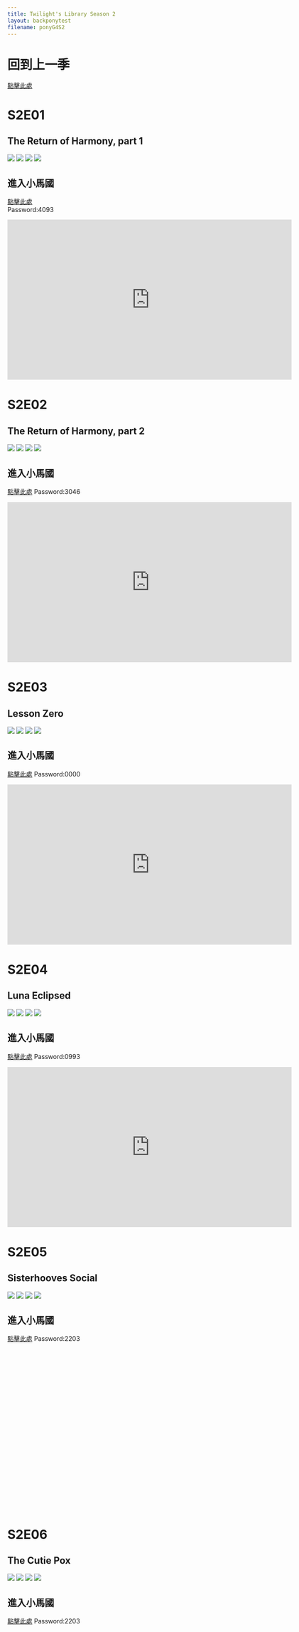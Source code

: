 ```yaml
---
title: Twilight's Library Season 2
layout: backponytest
filename: ponyG4S2
--- 
```

# 回到上一季
[點擊此處](https://linbei9487.github.io/pony/G4/S1)

# S2E01 
## The Return of Harmony, part 1
![](https://static.wikia.nocookie.net/mlp/images/e/e3/Cheerilee_sighs_S2E01.png/revision/latest)
![](https://static.wikia.nocookie.net/mlp/images/3/34/Epic_blue_and_purple_ring_of_magic_S2E01.png/revision/latest)
![](https://static.wikia.nocookie.net/mlp/images/1/19/Rainbow_Dash_on_the_ground_without_her_wings_S02E01.png/revision/latest)
![](https://static.wikia.nocookie.net/mlp/images/c/cc/TwilightRarity_WheresMyHorn_S02E01.png/revision/latest)<br>
## 進入小馬國
[點擊此處](https://hdx3.blogspot.com/2012/04/my-little-pony-friendship-is-magic_16.html)<br>
Password:4093    
<iframe allowfullscreen="true" frameborder="0" height="360" marginheight="0" marginwidth="0" scrolling="no" src="https://vlog.xuite.net/embed/Q1hOaVlmLTQ2Njk3MzYuZmx2?ar=0&as=0" width="640" referrerpolicy="no-referrer-when-downgrade" ></iframe>

# S2E02 
## The Return of Harmony, part 2
![](https://static.wikia.nocookie.net/mlp/images/7/78/Rarity_about_to_leap_towards_Applejack_S2E02.png/revision/latest)
![](https://static.wikia.nocookie.net/mlp/images/e/ee/Fluttershy_trampling_on_bush_S2E02.gif/revision/latest)
![](https://static.wikia.nocookie.net/mlp/images/2/2f/Fluttershy_%22Your_face%21%22_S2E2.png/revision/latest)
![](https://static.wikia.nocookie.net/mlp/images/c/c3/The_ponies_pull_Rainbow_Dash_down_S2E02.gif/revision/latest)<br>
## 進入小馬國
[點擊此處](https://hdx3.blogspot.com/2012/04/my-little-pony-friendship-is-magic_20.html)
Password:3046    
<iframe allowfullscreen="true" frameborder="0" height="360" marginheight="0" marginwidth="0" scrolling="no" src="https://vlog.xuite.net/embed/UkMybWNTLTQ2OTIyMTguZmx2?ar=0&as=0" width="640" referrerpolicy="no-referrer-when-downgrade" ></iframe>

# S2E03
## Lesson Zero
![](https://static.wikia.nocookie.net/mlp/images/b/b1/Twilight_Sparkle_Magic_kindergarten_S2E3.png/revision/latest)
![](https://static.wikia.nocookie.net/mlp/images/1/12/Twilight_Sparkle_with_a_bird%27s_nest_on_her_head_S2E03.png/revision/latest)
![](https://static.wikia.nocookie.net/mlp/images/6/65/Rainbow_Dash_Atomic_Rainboom_Explosion_S2E3.png/revision/latest)
![](https://static.wikia.nocookie.net/mlp/images/6/69/Clock_is_ticking_S02E03.png/revision/latest)<br>
## 進入小馬國
[點擊此處](https://hdx3.blogspot.com/2012/04/my-little-pony-friendship-is-magic_25.html)
Password:0000    
<iframe allowfullscreen="true" frameborder="0" height="360" marginheight="0" marginwidth="0" scrolling="no" src="https://vlog.xuite.net/embed/RnBmVmthLTQ3MTc0NTYuZmx2?ar=0&as=0" width="640" referrerpolicy="no-referrer-when-downgrade" ></iframe>

# S2E04
## Luna Eclipsed
![](https://static.wikia.nocookie.net/mlp/images/c/c3/Pinkie_Pie_wants_candies_S02E04.png/revision/latest)
![](https://static.wikia.nocookie.net/mlp/images/3/34/Golden_Harvest_and_Derpy_S02E04.png/revision/latest)
![](https://static.wikia.nocookie.net/mlp/images/8/8a/Twilight_talking_to_Pinkie_S2E04.png/revision/latest)
![](https://static.wikia.nocookie.net/mlp/images/7/70/Rainbow_Dash_gets_startled_S2E04.png/revision/latest)<br>
## 進入小馬國
[點擊此處](https://hdx3.blogspot.com/2012/04/my-little-pony-friendship-is-magic_27.html)
Password:0993   
<iframe allowfullscreen="true" frameborder="0" height="360" marginheight="0" marginwidth="0" scrolling="no" src="https://vlog.xuite.net/embed/SHJVM05oLTQ3MjczMTEuZmx2?ar=0&as=0" width="640" referrerpolicy="no-referrer-when-downgrade" ></iframe>

# S2E05
## Sisterhooves Social
![](https://static.wikia.nocookie.net/mlp/images/f/f1/Sweetie_Belle_Burnt_S2E5.png/revision/latest)
![](https://static.wikia.nocookie.net/mlp/images/1/10/Rarity_and_Sweetie_Belle_fighting_S2E5.png/revision/latest)
![](https://static.wikia.nocookie.net/mlp/images/7/7c/Applejack_giving_Apple_Bloom_a_grape_juice_bath_S2E5.png/revision/latest)
![](https://static.wikia.nocookie.net/mlp/images/c/c9/Apple_Bloom_Sweetie_Belle_fighting_over_Applejack_S2E05.png/revision/latest)<br>
## 進入小馬國
[點擊此處](https://hdx3.blogspot.com/2012/04/my-little-pony-friendship-is-magic.html)
Password:2203    
<iframe allowfullscreen="true" frameborder="0" height="360" marginheight="0" marginwidth="0" scrolling="no" src="" width="640" referrerpolicy="no-referrer-when-downgrade" ></iframe>

# S2E06
## The Cutie Pox
![](https://static.wikia.nocookie.net/mlp/images/e/e5/Scootaloo_Bowling_2_S2E6.png/revision/latest)
![](https://static.wikia.nocookie.net/mlp/images/5/58/Apple_Bloom_being_lifted_upwards_S2E06.png/revision/latest)
![](https://static.wikia.nocookie.net/mlp/images/1/1a/Crowd_of_ponies_watch_Rainbow_Dash_sleep_S2E6.png/revision/latest)
![](https://static.wikia.nocookie.net/mlp/images/b/b3/Applejack_being_shaken_by_Apple_Bloom_S2E06.png/revision/latest)<br>
## 進入小馬國
[點擊此處](https://hdx3.blogspot.com/2012/05/my-little-pony-friendship-is-magic_4.html)
Password:2203    
<iframe allowfullscreen="true" frameborder="0" height="360" marginheight="0" marginwidth="0" scrolling="no" src="" width="640" referrerpolicy="no-referrer-when-downgrade" ></iframe>

# S2E07
## May the Best Pet Wins!
![](https://static.wikia.nocookie.net/mlp/images/0/0c/Rainbow_Dash_Scream_2_S2E7.png/revision/latest)
![](https://static.wikia.nocookie.net/mlp/images/4/4a/Fluttershy_singing_S2E7.png/revision/latest)
![](https://static.wikia.nocookie.net/mlp/images/9/9b/Rainbow_Dash_taking_nap_on_tree_branch_S2E07.png/revision/latest)
![](https://static.wikia.nocookie.net/mlp/images/5/5f/Rainbow_Dash_providing_some_extra_lift_S2E07.png/revision/latest)<br>
## 進入小馬國
[點擊此處](https://hdx3.blogspot.com/2012/05/my-little-pony-friendship-is-magic_11.html)
Password:2203    
<iframe allowfullscreen="true" frameborder="0" height="360" marginheight="0" marginwidth="0" scrolling="no" src="" width="640" referrerpolicy="no-referrer-when-downgrade" ></iframe>
 
# S2E08
## The Mysterious Mare Do Well
![](https://static.wikia.nocookie.net/mlp/images/0/0a/Rainbow_Dash_happy_face_S2E8.png/revision/latest)
![](https://static.wikia.nocookie.net/mlp/images/5/5f/Rainbow_Danger_Dash_with_sunglasses_S2E8.png/revision/latest)
![](https://static.wikia.nocookie.net/mlp/images/f/fe/Dam_breaking_S02E08.png/revision/latest)
![](https://static.wikia.nocookie.net/mlp/images/6/6d/Rainbow_Dash_ahhhhhhh_S2E8.png/revision/latest)<br>
## 進入小馬國
[點擊此處](https://hdx3.blogspot.com/2012/05/my-little-pony-friendship-is-magic_18.html)
Password:2203    
<iframe allowfullscreen="true" frameborder="0" height="360" marginheight="0" marginwidth="0" scrolling="no" src="" width="640" referrerpolicy="no-referrer-when-downgrade" ></iframe>
 
# S2E09
## Sweet and Elite
![](https://static.wikia.nocookie.net/mlp/images/e/e1/Rarity_thanking_Princess_Celestia_S2E09.png/revision/latest)
![](https://static.wikia.nocookie.net/mlp/images/d/d8/Rarity_winks_S2E9.png/revision/latest)
![](https://static.wikia.nocookie.net/mlp/images/7/74/Applejack_%26_Fluttershy_covered_in_cake_S2E9.png/revision/latest)
![](https://static.wikia.nocookie.net/mlp/images/1/1e/Rainbow_Dash_Ponyville_style_S2E9.png/revision/latest)<br>
## 進入小馬國
[點擊此處](https://hdx3.blogspot.com/2012/05/my-little-pony-friendship-is-magic.html)
Password:2203    
<iframe allowfullscreen="true" frameborder="0" height="360" marginheight="0" marginwidth="0" scrolling="no" src="" width="640" referrerpolicy="no-referrer-when-downgrade" ></iframe>
 
# S2E10
## Secret of My Excess
![](https://static.wikia.nocookie.net/mlp/images/1/1d/Twilight%27s_books_dropping_S2E10.png/revision/latest)
![](https://static.wikia.nocookie.net/mlp/images/b/b5/Twilight_very_displeased_S2E10.png/revision/latest)
![](https://static.wikia.nocookie.net/mlp/images/8/82/Pinkie_Pie_jumping_on_a_balloon_S02E10.gif/revision/latest)
![](https://static.wikia.nocookie.net/mlp/images/1/17/Twilight_Sparkle_Applejack_tied_tree_S2E10.png/revision/latest)<br>
## 進入小馬國
[點擊此處](https://hdx3.blogspot.com/2012/05/my-little-pony-friendship-is-magic.html)
Password:2203    
<iframe allowfullscreen="true" frameborder="0" height="360" marginheight="0" marginwidth="0" scrolling="no" src="" width="640" referrerpolicy="no-referrer-when-downgrade" ></iframe>
 
# S2E11
## Hearth's Warming Eve
![](https://static.wikia.nocookie.net/mlp/images/f/f5/Fluttershy_Shouting_Woohoo_S2E11.png/revision/latest)
![](https://static.wikia.nocookie.net/mlp/images/4/4f/Pinkie_Pie%21%21%21_S2E11.png/revision/latest)
![](https://static.wikia.nocookie.net/mlp/images/6/64/Pinkie_Pie_down_the_chimney_S2E11.png/revision/latest)
![](https://static.wikia.nocookie.net/mlp/images/1/15/Rarity_riding_Twilight_S2E11.png/revision/latest)<br>
## 進入小馬國
[點擊此處](https://hdx3.blogspot.com/2012/06/my-little-pony-friendship-is-magic_8.html)
Password:2203    
<iframe allowfullscreen="true" frameborder="0" height="360" marginheight="0" marginwidth="0" scrolling="no" src="" width="640" referrerpolicy="no-referrer-when-downgrade" ></iframe>
 
# S2E12
## Family Appreciation Day
![](https://static.wikia.nocookie.net/mlp/images/7/71/Applejack_hears_something_S2E12.png/revision/latest)
![](https://static.wikia.nocookie.net/mlp/images/4/40/Filthy_Rich_hits_pot_with_spoon_S2E12.png/revision/latest)
![](https://static.wikia.nocookie.net/mlp/images/9/9c/Apple_Bloom_hit_herself_against_the_table_S02E12.png/revision/latest)
![](https://static.wikia.nocookie.net/mlp/images/f/f4/ElectrifiedSweetieBelle_S02E12.png/revision/latest)<br>
## 進入小馬國
[點擊此處](https://hdx3.blogspot.com/2012/06/my-little-pony-friendship-is-magic_13.html)
Password:2203    
<iframe allowfullscreen="true" frameborder="0" height="360" marginheight="0" marginwidth="0" scrolling="no" src="" width="640" referrerpolicy="no-referrer-when-downgrade" ></iframe>
 
# S2E13
## Baby Cakes
![](https://static.wikia.nocookie.net/mlp/images/e/ec/Pinkie_Pie_I_wanna_see_S2E13.png/revision/latest)
![](https://static.wikia.nocookie.net/mlp/images/9/9c/Surprise%21_S2E13.png/revision/latest)
![](https://static.wikia.nocookie.net/mlp/images/9/92/Pinkie_Pie_snort_out_flour_S2E13.png/revision/latest)
![](https://static.wikia.nocookie.net/mlp/images/9/93/Pinkie_Pie_about_to_cry_S2E13.png/revision/latest)<br>
## 進入小馬國
[點擊此處](https://hdx3.blogspot.com/2012/06/my-little-pony-friendship-is-magic_15.html)
Password:2203    
<iframe allowfullscreen="true" frameborder="0" height="360" marginheight="0" marginwidth="0" scrolling="no" src="" width="640" referrerpolicy="no-referrer-when-downgrade" ></iframe>
 
# S2E14
## The Last Roundup
握草 Derpy開口講話了<br>
![](https://static.wikia.nocookie.net/mlp/images/9/9d/Applejack_looking_slick_S2E14.png/revision/latest)
![](https://static.wikia.nocookie.net/mlp/images/3/36/Derpy_Hooves_Thundercloud_1_S2E14.png/revision/latest)
![](https://static.wikia.nocookie.net/mlp/images/6/6f/Derpy_Hooves_Falling_S2E14.png/revision/latest)
![](https://static.wikia.nocookie.net/mlp/images/9/90/Pinkie_Pie_%22nopony_breaks_a_Pinkie_Promise%21%22_S2E14.png/revision/latest)<br>
### "*Nopony breaks a Pinkie PROMISE!*"
## 進入小馬國
[點擊此處](https://hdx3.blogspot.com/2012/06/my-little-pony-friendship-is-magic_20.html)
Password:2203    
<iframe allowfullscreen="true" frameborder="0" height="360" marginheight="0" marginwidth="0" scrolling="no" src="" width="640" referrerpolicy="no-referrer-when-downgrade" ></iframe>
 
# S2E15
## The Super Speed Cider Squeezy 6000
![](https://static.wikia.nocookie.net/mlp/images/7/73/Fluttershy_embarrassed_S2E15.png/revision/latest)
![](https://static.wikia.nocookie.net/mlp/images/4/47/Rainbow_Dash_is_skeptical_1_S2E15.png/revision/latest)
![](https://static.wikia.nocookie.net/mlp/images/d/d2/Rainbow_Dash_cheering_along_with_the_crowd_S2E15.gif/revision/latest)
![](https://static.wikia.nocookie.net/mlp/images/3/31/Rainbow_Dash_cruel_joke_S2E15.png/revision/latest)<br>
## 進入小馬國
[點擊此處](https://hdx3.blogspot.com/2012/06/my-little-pony-friendship-is-magic_22.html)
Password:2203    
<iframe allowfullscreen="true" frameborder="0" height="360" marginheight="0" marginwidth="0" scrolling="no" src="" width="640" referrerpolicy="no-referrer-when-downgrade" ></iframe>
 
# S2E16
## Read It and Weep
![](https://static.wikia.nocookie.net/mlp/images/5/51/Pinkie_Pie_Saying_Rainbow_Dash_S2E16.png/revision/latest)
![](https://static.wikia.nocookie.net/mlp/images/7/77/Rainbow_Dash_flying_past_3_S2E16.png/revision/latest)
![](https://static.wikia.nocookie.net/mlp/images/5/58/Rainbow_Dash_wakes_up_S2E16.png/revision/latest)
![](https://static.wikia.nocookie.net/mlp/images/2/27/Rainbow_turns_on_lamp_S2E16.png/revision/latest)<br>
## 進入小馬國
[點擊此處](https://hdx3.blogspot.com/2012/06/my-little-pony-friendship-is-magic_27.html)
Password:2203    
<iframe allowfullscreen="true" frameborder="0" height="360" marginheight="0" marginwidth="0" scrolling="no" src="" width="640" referrerpolicy="no-referrer-when-downgrade" ></iframe>
 
# S2E17
## Hearts and Hooves Day
![](https://static.wikia.nocookie.net/mlp/images/1/1c/Cheerilee_calls_card_%22big%22_S2E17.png/revision/latest)
![](https://static.wikia.nocookie.net/mlp/images/5/5b/Sweetie_Belle_with_arms_around_flagpole_S2E17.png/revision/latest)
![](https://static.wikia.nocookie.net/mlp/images/8/84/CMC_clutching_the_book_S2E17.png/revision/latest)
![](https://static.wikia.nocookie.net/mlp/images/2/29/CMC_Ingredients_03_S02E17.png/revision/latest)<br>
## 進入小馬國
[點擊此處](https://hdx3.blogspot.com/2012/06/my-little-pony-friendship-is-magic.html)
Password:2203    
<iframe allowfullscreen="true" frameborder="0" height="360" marginheight="0" marginwidth="0" scrolling="no" src="" width="640" referrerpolicy="no-referrer-when-downgrade" ></iframe>
 
# S2E18
## A Friend in Deed
![](https://static.wikia.nocookie.net/mlp/images/7/75/Pinkie_Pie_So_Much_Pain_S02E18.png/revision/latest)
![](https://static.wikia.nocookie.net/mlp/images/d/db/Pinkie_Pie_song_trot_S2E18.png/revision/latest)
![](https://static.wikia.nocookie.net/mlp/images/3/36/Pinkie_Pie_Gone_Completely_Random_S02E18.png/revision/latest)
![](https://static.wikia.nocookie.net/mlp/images/b/bb/Pinkie_Looking_Acorable_S02E18.png/revision/latest)<br>
## 進入小馬國
[點擊此處](https://hdx3.blogspot.com/2012/07/my-little-pony-friendship-is-magic_6.html)
Password:2203    
<iframe allowfullscreen="true" frameborder="0" height="360" marginheight="0" marginwidth="0" scrolling="no" src="" width="640" referrerpolicy="no-referrer-when-downgrade" ></iframe>
 
# S2E19
## Putting Your Hoof Down
![](https://static.wikia.nocookie.net/mlp/images/1/1a/Fluttershy_standing_with_lazy_eyes_S2E19.png/revision/latest)
![](https://static.wikia.nocookie.net/mlp/images/2/21/Fluttershy_blocking_water_S2E19.png/revision/latest)
![](https://static.wikia.nocookie.net/mlp/images/6/62/Frowning_Fluttershy_S2E19.png/revision/latest)
![](https://static.wikia.nocookie.net/mlp/images/d/d0/Flutterroar_S2E19.png/revision/latest)<br>
## 進入小馬國
[點擊此處](https://hdx3.blogspot.com/2012/07/my-little-pony-friendship-is-magic_13.html)
Password:2203    
<iframe allowfullscreen="true" frameborder="0" height="360" marginheight="0" marginwidth="0" scrolling="no" src="" width="640" referrerpolicy="no-referrer-when-downgrade" ></iframe>
 
# S2E20 
## It's About time
![](https://static.wikia.nocookie.net/mlp/images/0/06/Future_Twilight_Sparkle_S2E20.png/revision/latest)
![](https://static.wikia.nocookie.net/mlp/images/6/61/Twilight_pacing_S2E20.png/revision/latest)
![](https://static.wikia.nocookie.net/mlp/images/3/36/Twilight_covering_eye_S2E20.png/revision/latest)
![](https://static.wikia.nocookie.net/mlp/images/9/9c/Twilight_with_flowerpot_on_her_head_S2E20.png/revision/latest)<br>
## 進入小馬國
[點擊此處](https://hdx3.blogspot.com/2012/07/my-little-pony-friendship-is-magic_20.html)
Password:2203    
<iframe allowfullscreen="true" frameborder="0" height="360" marginheight="0" marginwidth="0" scrolling="no" src="" width="640" referrerpolicy="no-referrer-when-downgrade" ></iframe>

# S2E21 
## Dragon quest
![](https://static.wikia.nocookie.net/mlp/images/0/07/Rainbow_Dash_dragging_Fluttershy_S2E21.png/revision/latest)
![](https://static.wikia.nocookie.net/mlp/images/7/77/Twilight_trying_to_convince_Fluttershy_S2E21.png/revision/latest)
![](https://static.wikia.nocookie.net/mlp/images/8/8a/Fluttershy_yell_S2E21.png/revision/latest)
![](https://static.wikia.nocookie.net/mlp/images/d/d2/Phoenix_sunburst_2_S2E21.png/revision/latest)<br>
## 進入小馬國
[點擊此處](https://hdx3.blogspot.com/2012/07/my-little-pony-friendship-is-magic.html)
Password:2203    
<iframe allowfullscreen="true" frameborder="0" height="360" marginheight="0" marginwidth="0" scrolling="no" src="" width="640" referrerpolicy="no-referrer-when-downgrade" ></iframe>

# S2E22 
## Hurricane Fluttershy
![](https://static.wikia.nocookie.net/mlp/images/5/5b/Fluttershy_looking_at_newspaper_on_her_head_S2E22.png/revision/latest)
![](https://static.wikia.nocookie.net/mlp/images/2/28/Derp_S2E22.png/revision/latest)
![](https://static.wikia.nocookie.net/mlp/images/7/76/Fluttershy_fake_faint_S2E22.png/revision/latest)
![](https://static.wikia.nocookie.net/mlp/images/a/ae/Fluttershy_crying_S2E22.gif/revision/latest)<br>
## 進入小馬國
[點擊此處](https://hdx3.blogspot.com/2012/08/my-little-pony-friendship-is-magic_3.html)
Password:2203    
<iframe allowfullscreen="true" frameborder="0" height="360" marginheight="0" marginwidth="0" scrolling="no" src="" width="640" referrerpolicy="no-referrer-when-downgrade" ></iframe>

# S2E23 
## Ponyville Confidential
![](https://static.wikia.nocookie.net/mlp/images/b/b5/Dirty_Scootaloo_and_Sweetie_Belle_S2E23.png/revision/latest)
![](https://static.wikia.nocookie.net/mlp/images/7/70/Sweetie_Belle_those_marks_S2E23.png/revision/latest)
![](https://static.wikia.nocookie.net/mlp/images/d/d8/Rarity_gasp_S2E23.png/revision/latest)
![](https://static.wikia.nocookie.net/mlp/images/d/db/Ranibow_Dash_resting_S2E23.png/revision/latest)<br>
I'll *destroy* her!
## 進入小馬國
[點擊此處](https://hdx3.blogspot.com/2012/08/my-little-pony-friendship-is-magic_10.html)
Password:2203    
<iframe allowfullscreen="true" frameborder="0" height="360" marginheight="0" marginwidth="0" scrolling="no" src="" width="640" referrerpolicy="no-referrer-when-downgrade" ></iframe>



# S2E24
## MMMystery on the Friendship Express
![](https://static.wikia.nocookie.net/mlp/images/b/be/Big_Mac_about_to_slip_S2E24.png/revision/latest)
![](https://static.wikia.nocookie.net/mlp/images/2/26/Pinkie_Pie_feeling_sleepy_S2E24.png/revision/latest)
![](https://static.wikia.nocookie.net/mlp/images/8/80/Pinkie_Pie_sleeping_S2E24.png/revision/latest)
![](https://static.wikia.nocookie.net/mlp/images/c/cf/Pinkie_Pie_gassed_2_S2E24.png/revision/latest)<br>
## 進入小馬國
[點擊此處](https://hdx3.blogspot.com/2012/08/my-little-pony-friendship-is-magic_17.html)
Password:2203    
<iframe allowfullscreen="true" frameborder="0" height="360" marginheight="0" marginwidth="0" scrolling="no" src="" width="640" referrerpolicy="no-referrer-when-downgrade" ></iframe>

# **ＷＯＲＫ ＩＮ ＰＲＯＧＲＥＳＳ**
我目前就看到這裡 等會再來

# S2E25
## A Canterlot Wedding - Part 1
![](https://static.wikia.nocookie.net/mlp/images/b/b7/Main_6_having_a_picnic_S02E25.png/revision/latest?cb=20120527214617)
![](https://static.wikia.nocookie.net/mlp/images/b/b7/Main_6_having_a_picnic_S02E25.png/revision/latest/scale-to-width-down/1000)
![](https://static.wikia.nocookie.net/mlp/images/b/b7/Main_6_having_a_picnic_S02E25.png/revision/latest?)
![]()<br>
## 進入小馬國
[點擊此處](https://hdx3.blogspot.com/2012/08/my-little-pony-friendship-is-magic.html)
Password:2203    
<iframe allowfullscreen="true" frameborder="0" height="360" marginheight="0" marginwidth="0" scrolling="no" src="https://vlog.xuite.net/embed/WFhueERzLTUzNjIwNTMuZmx2?ar=0&amp;as=0" width="640" referrerpolicy="no-referrer-when-downgrade" ></iframe>

# S2E26
## A Canterlot Wedding - Part 2
![]()
![]()
![]()
![]()<br>
## 進入小馬國
[點擊此處](https://hdx3.blogspot.com/2012/08/my-little-pony-friendship-is-magic.html)<br>
Password:2203    
<iframe allowfullscreen="true" frameborder="0" height="360" marginheight="0" marginwidth="0" scrolling="no" src="https://vlog.xuite.net/embed/WFhueERzLTUzNjIwNTMuZmx2?ar=0&amp;as=0" width="640" referrerpolicy="no-referrer-when-downgrade" ></iframe>
# 前往下一季
[點擊此處](https://linbei9487.github.io/pony/G4/S3)    
